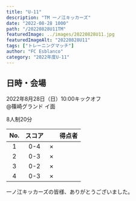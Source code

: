 ```yaml
---
title: "U-11"
description: "TM 一ノ江キッカーズ"
date: "2022-08-28 1000"
path: "/20220828U11TM"
featuredImage: ../images/20220828U11.jpg
featuredImageAlt: "20220828U11"
tags: ["トレーニングマッチ"]
author: "FC Esblanco"
category: "2022年度U-11"
---
```


## 日時・会場

2022年8月28日（日）10:00キックオフ  
@篠崎グランド イ面

8人制20分

| No.| スコア |   | 得点者  |
|:--:|:------:|:-:|:--------|
| 1  | 0-4 | × ||
| 2  | 0-3 | × ||
| 3  | 0-2 | × ||
| 4  | 0-3 | × ||


一ノ江キッカーズの皆様、ありがとうございました。